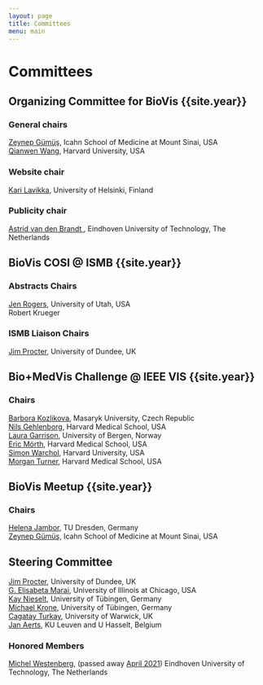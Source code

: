 ```yaml
---
layout: page
title: Committees
menu: main
---
```


# Committees

## Organizing Committee for BioVis {{site.year}}

### General chairs

[Zeynep Gümüş](https://labs.icahn.mssm.edu/gumuslab/), Icahn School of Medicine at Mount Sinai, USA  
[Qianwen Wang](https://qianwen.info/), Harvard University, USA

### Website chair

[Kari Lavikka](https://karilavikka.fi), University of Helsinki, Finland

### Publicity chair

[Astrid van den Brandt ](https://research.tue.nl/en/persons/astrid-van-den-brandt), Eindhoven University of Technology, The Netherlands

## BioVis COSI @ ISMB {{site.year}}

### Abstracts Chairs

[Jen Rogers](https://jenrogers.dev/), University of Utah, USA  
Robert Krueger

### ISMB Liaison Chairs

[Jim Procter](https://www.lifesci.dundee.ac.uk/people/jim-procter), University of Dundee, UK

## Bio+MedVis Challenge @ IEEE VIS {{site.year}}

### Chairs

[Barbora Kozlikova](https://www.fi.muni.cz/~xkozlik/), Masaryk University, Czech Republic  
[Nils Gehlenborg](https://dbmi.hms.harvard.edu/people/nils-gehlenborg), Harvard Medical School, USA  
[Laura Garrison](https://www.laura-garrison.com/), University of Bergen, Norway  
[Eric Mörth](https://dbmi.hms.harvard.edu/people/eric-moerth), Harvard Medical School, USA  
[Simon Warchol](https://simonwarchol.com/), Harvard University, USA  
[Morgan Turner](https://morganlturner.com/), Harvard Medical School, USA

## BioVis Meetup {{site.year}}

### Chairs

[Helena Jambor](https://helenajambor.wordpress.com/), TU Dresden, Germany  
[Zeynep Gümüş](https://labs.icahn.mssm.edu/gumuslab/), Icahn School of Medicine at Mount Sinai, USA

## Steering Committee

[Jim Procter](https://www.lifesci.dundee.ac.uk/people/jim-procter), University of Dundee, UK  
[G. Elisabeta Marai](https://www.evl.uic.edu/marai/), University of Illinois at Chicago, USA  
[Kay Nieselt](http://it.inf.uni-tuebingen.de/), University of Tübingen, Germany  
[Michael Krone](https://uni-tuebingen.de/fakultaeten/mathematisch-naturwissenschaftliche-fakultaet/fachbereiche/informatik/lehrstuehle/visuelle-big-data-analytik-in-den-lebenswissenschaften/team/jun-prof-dr-michael-krone/), University of Tübingen, Germany  
[Cagatay Turkay](https://warwick.ac.uk/fac/cross_fac/cim/people/cagatay-turkay/), University of Warwick, UK  
[Jan Aerts](http://vda-lab.be), KU Leuven and U Hasselt, Belgium

### Honored Members

[Michel Westenberg](http://www.win.tue.nl/~mwestenb/), (passed away [April 2021](https://www.tue.nl/en/news-and-events/news-overview/29-04-2021-in-memoriam-dr-michel-westenberg/)) Eindhoven University of Technology, The Netherlands
